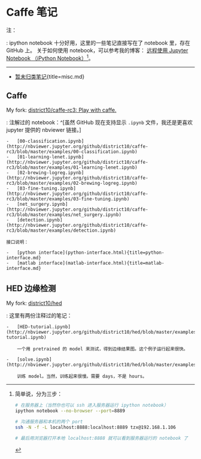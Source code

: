 # Caffe 笔记

注：

:   ipython notebook 十分好用，这里的一些笔记直接写在了 notebook 里，存在 GitHub 上。
    关于如何使用 notebook，可以参考我的博客：
    [远程使用 Jupyter Notebook （iPython Notebook）](http://tangzx.qiniudn.com/post-0109-remote-jupyter.html)[^remote-jupyter]。

---

-   [暂未归类笔记](misc.html){title=misc.md}

## Caffe

My fork: [district10/caffe-rc3: Play with caffe.](https://github.com/district10/caffe-rc3)

:   注解过的 notebook：^[虽然 GitHub 现在支持显示 `.ipynb` 文件，我还是更喜欢 jupyter 提供的 nbviewer 链接。]

    -   [00-classification.ipynb](http://nbviewer.jupyter.org/github/district10/caffe-rc3/blob/master/examples/00-classification.ipynb)
    -   [01-learning-lenet.ipynb](http://nbviewer.jupyter.org/github/district10/caffe-rc3/blob/master/examples/01-learning-lenet.ipynb)
    -   [02-brewing-logreg.ipynb](http://nbviewer.jupyter.org/github/district10/caffe-rc3/blob/master/examples/02-brewing-logreg.ipynb)
    -   [03-fine-tuning.ipynb](http://nbviewer.jupyter.org/github/district10/caffe-rc3/blob/master/examples/03-fine-tuning.ipynb)
    -   [net_surgery.ipynb](http://nbviewer.jupyter.org/github/district10/caffe-rc3/blob/master/examples/net_surgery.ipynb)
    -   [detection.ipynb](http://nbviewer.jupyter.org/github/district10/caffe-rc3/blob/master/examples/detection.ipynb)

    接口说明：

    -   [python interface](python-interface.html){title=python-interface.md}
    -   [matlab interface](matlab-interface.html){title=matlab-interface.md}

## HED 边缘检测

My fork: [district10/hed](https://github.com/district10/hed)

:   这里有两份注释过的笔记：

    -   [HED-tutorial.ipynb](http://nbviewer.jupyter.org/github/district10/hed/blob/master/examples/hed/HED-tutorial.ipynb)

        一个用 pretrained 的 model 来测试，得到边缘结果图。这个例子运行起来很快。

    -   [solve.ipynb](http://nbviewer.jupyter.org/github/district10/hed/blob/master/examples/hed/solve.ipynb)

        训练 model。当然，训练起来很慢。需要 days，不是 hours。

[^remote-jupyter]: 简单说，分为三步：

    ```bash
    # 在服务器上（当然你也可以 ssh 进入服务器运行 ipython notebook）
    ipython notebook --no-browser --port=8889

    # 沟通服务器和本机的两个 port
    ssh -N -f -L localhost:8888:localhost:8889 tzx@192.168.1.106

    # 最后用浏览器打开本地 localhost:8888 就可以看到服务器运行的 notebook 了
    ```
